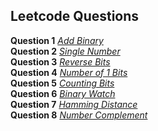 ## Leetcode Questions

**Question 1** *[Add Binary](https://leetcode.com/submissions/detail/920945620/)* <br />
**Question 2** *[Single Number](https://leetcode.com/submissions/detail/920954779/)* <br />
**Question 3** *[Reverse Bits](https://leetcode.com/submissions/detail/920972879/)* <br />
**Question 4** *[Number of 1 Bits](https://leetcode.com/submissions/detail/920982702/)* <br />
**Question 5** *[Counting Bits](https://leetcode.com/submissions/detail/920989227/)* <br />
**Question 6** *[Binary Watch](https://leetcode.com/submissions/detail/921255042/)* <br />
**Question 7** *[Hamming Distance](https://leetcode.com/submissions/detail/921259149/)* <br />
**Question 8** *[Number Complement](https://leetcode.com/submissions/detail/921326984/)* <br />
